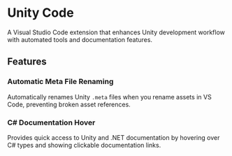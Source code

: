 # Unity Code

A Visual Studio Code extension that enhances Unity development workflow with automated tools and documentation features.

## Features

### Automatic Meta File Renaming
Automatically renames Unity `.meta` files when you rename assets in VS Code, preventing broken asset references.

### C# Documentation Hover
Provides quick access to Unity and .NET documentation by hovering over C# types and showing clickable documentation links.

